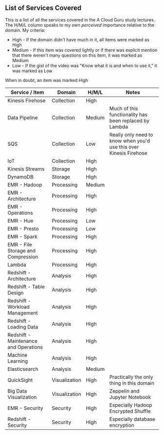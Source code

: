 
## List of Services Covered

This is a list of all the services covered in the A Cloud Guru study lectures.  The H/M/L column speaks to my own *perceived* importance relative to the domain.  My criteria:

* High - If the domain didn't have much in it, all items were marked as High
* Medium - If this item was covered lightly or if there was explicit mention that there weren't many questions on this item, it was marked as Medium
* Low - If the gist of the video was "Know what it is and when to use it," it was marked as Low 

When in doubt, an item was marked High

| Service / Item                        | Domain            | H/M/L  | Notes                                                              |
|---------------------------------------|-------------------|--------|--------------------------------------------------------------------|
| Kinesis Firehose                      | Collection    | High   |                                                                    |
| Data Pipeline                         | Collection    | Medium | Much of this functionality has been replaced by Lambda             |
| SQS                                   | Collection    | Low    | Really only need to know when you'd use this over Kinesis Firehose |
| IoT                                   | Collection    | High   |                                                                    |
| Kinesis Streams                       | Storage       | High   |                                                                    |
| DynamoDB                              | Storage       | High   |                                                                    |
| EMR - Hadoop                          | Processing    | Medium |                                                                    |
| EMR - Architecture                    | Processing    | High   |                                                                    |
| EMR - Operations                      | Processing    | High   |                                                                    |
| EMR - Hue                             | Processing    | Low    |                                                                    |
| EMR - Presto                          | Processing    | Low    |                                                                    |
| EMR - Spark                           | Processing    | High   |                                                                    |
| EMR - File Storage and Compression    | Processing    | High   |                                                                    |
| Lambda                                | Processing    | High   |                                                                    |
| Redshift - Architecture               | Analysis      | High   |                                                                    |
| Redshift - Table Design               | Analysis      | High   |                                                                    |
| Redshift - Workload Management        | Analysis      | High   |                                                                    |
| Redshift - Loading Data               | Analysis      | High   |                                                                    |
| Redshift - Maintenance and Operations | Analysis      | High   |                                                                    |
| Machine Learning                      | Analysis      | High   |                                                                    |
| Elasticsearch                         | Analysis      | Medium |                                                                    |
| QuickSight                            | Visualization | High   | Practically the only thing in this domain                          |
| Big Data Visualization                | Visualization | High   | Zeppelin and Jupyter Notebook                                      |
| EMR - Security                        | Security      | High   | Especially Hadoop Encrypted Shuffle                                |
| Redshift - Security                   | Security      | High   | Especially database encryption                                     |
